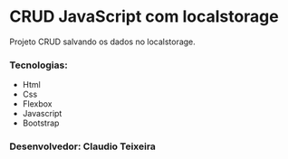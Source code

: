 # CRUD JavaScript com localstorage

Projeto CRUD salvando os dados no localstorage.

### Tecnologias:

* Html
* Css
* Flexbox
* Javascript
* Bootstrap

### Desenvolvedor: Claudio Teixeira


